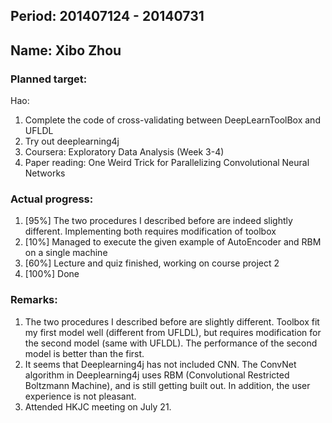 ## Period: 201407124 - 20140731
## Name: Xibo Zhou

### Planned target: 
Hao:  
1. Complete the code of cross-validating between DeepLearnToolBox and UFLDL
2. Try out deeplearning4j
3. Coursera: Exploratory Data Analysis (Week 3-4)
4. Paper reading:
        One Weird Trick for Parallelizing Convolutional Neural Networks

### Actual progress:
1.   [95%] The two procedures I described before are indeed slightly different. Implementing both requires modification of toolbox
2.   [10%] Managed to execute the given example of AutoEncoder and RBM on a single machine
3.   [60%] Lecture and quiz finished, working on course project 2
4.   [100%] Done

### Remarks:
1.   The two procedures I described before are slightly different. Toolbox fit my first model well (different from UFLDL), but requires modification for the second model (same with UFLDL). The performance of the second model is better than the first. 
2.   It seems that Deeplearning4j has not included CNN. The ConvNet algorithm in Deeplearning4j uses RBM (Convolutional Restricted Boltzmann Machine), and is still getting built out. In addition, the user experience is not pleasant.
3.   Attended HKJC meeting on July 21.

